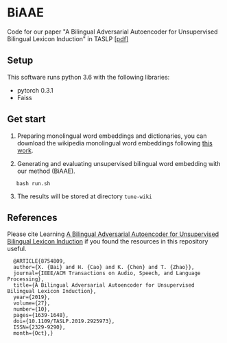 # BiAAE
Code for our paper "A Bilingual Adversarial Autoencoder for Unsupervised Bilingual Lexicon Induction" in TASLP [[pdf]](https://ieeexplore.ieee.org/document/8754809)
## Setup
This software runs python 3.6 with the following libraries:
+ pytorch 0.3.1
+ Faiss
## Get start
1. Preparing monolingual word embeddings and dictionaries, you can download the wikipedia monolingual word embeddings following [this work](https://github.com/facebookresearch/MUSE).

2. Generating and evaluating unsupervised bilingual word embedding with our method (BiAAE).
```
   bash run.sh 
```

3. The results will be stored at directory `tune-wiki`

## References
Please cite Learning [A Bilingual Adversarial Autoencoder for Unsupervised Bilingual Lexicon Induction](https://ieeexplore.ieee.org/document/8754809) if you found the resources in this repository useful.
```
  @ARTICLE{8754809, 
  author={X. {Bai} and H. {Cao} and K. {Chen} and T. {Zhao}}, 
  journal={IEEE/ACM Transactions on Audio, Speech, and Language Processing}, 
  title={A Bilingual Adversarial Autoencoder for Unsupervised Bilingual Lexicon Induction}, 
  year={2019}, 
  volume={27}, 
  number={10}, 
  pages={1639-1648}, 
  doi={10.1109/TASLP.2019.2925973}, 
  ISSN={2329-9290}, 
  month={Oct},}
```
